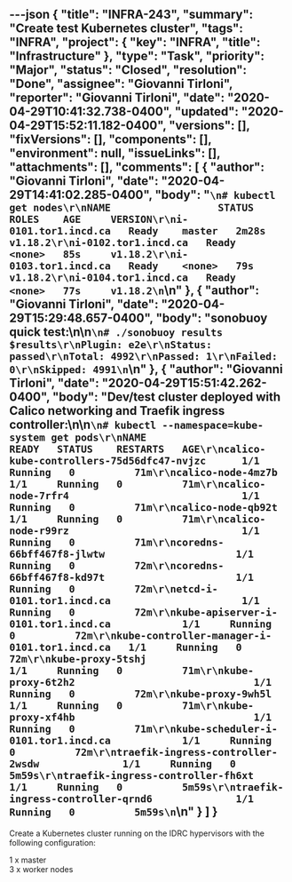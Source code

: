 ---json
{
  "title": "INFRA-243",
  "summary": "Create test Kubernetes cluster",
  "tags": "INFRA",
  "project": {
    "key": "INFRA",
    "title": "Infrastructure"
  },
  "type": "Task",
  "priority": "Major",
  "status": "Closed",
  "resolution": "Done",
  "assignee": "Giovanni Tirloni",
  "reporter": "Giovanni Tirloni",
  "date": "2020-04-29T10:41:32.738-0400",
  "updated": "2020-04-29T15:52:11.182-0400",
  "versions": [],
  "fixVersions": [],
  "components": [],
  "environment": null,
  "issueLinks": [],
  "attachments": [],
  "comments": [
    {
      "author": "Giovanni Tirloni",
      "date": "2020-04-29T14:41:02.285-0400",
      "body": "```\n# kubectl get nodes\r\nNAME                  STATUS   ROLES    AGE     VERSION\r\ni-0101.tor1.incd.ca   Ready    master   2m28s   v1.18.2\r\ni-0102.tor1.incd.ca   Ready    <none>   85s     v1.18.2\r\ni-0103.tor1.incd.ca   Ready    <none>   79s     v1.18.2\r\ni-0104.tor1.incd.ca   Ready    <none>   77s     v1.18.2\n```\n"
    },
    {
      "author": "Giovanni Tirloni",
      "date": "2020-04-29T15:29:48.657-0400",
      "body": "sonobuoy quick test:\n\n```\n# ./sonobuoy results $results\r\nPlugin: e2e\r\nStatus: passed\r\nTotal: 4992\r\nPassed: 1\r\nFailed: 0\r\nSkipped: 4991\n```\n"
    },
    {
      "author": "Giovanni Tirloni",
      "date": "2020-04-29T15:51:42.262-0400",
      "body": "Dev/test cluster deployed with Calico networking and Traefik ingress controller:\n\n```\n# kubectl --namespace=kube-system get pods\r\nNAME                                          READY   STATUS    RESTARTS   AGE\r\ncalico-kube-controllers-75d56dfc47-nvjzc      1/1     Running   0          71m\r\ncalico-node-4mz7b                             1/1     Running   0          71m\r\ncalico-node-7rfr4                             1/1     Running   0          71m\r\ncalico-node-qb92t                             1/1     Running   0          71m\r\ncalico-node-r99rz                             1/1     Running   0          71m\r\ncoredns-66bff467f8-jlwtw                      1/1     Running   0          72m\r\ncoredns-66bff467f8-kd97t                      1/1     Running   0          72m\r\netcd-i-0101.tor1.incd.ca                      1/1     Running   0          72m\r\nkube-apiserver-i-0101.tor1.incd.ca            1/1     Running   0          72m\r\nkube-controller-manager-i-0101.tor1.incd.ca   1/1     Running   0          72m\r\nkube-proxy-5tshj                              1/1     Running   0          71m\r\nkube-proxy-6t2h2                              1/1     Running   0          72m\r\nkube-proxy-9wh5l                              1/1     Running   0          71m\r\nkube-proxy-xf4hb                              1/1     Running   0          71m\r\nkube-scheduler-i-0101.tor1.incd.ca            1/1     Running   0          72m\r\ntraefik-ingress-controller-2wsdw              1/1     Running   0          5m59s\r\ntraefik-ingress-controller-fh6xt              1/1     Running   0          5m59s\r\ntraefik-ingress-controller-qrnd6              1/1     Running   0          5m59s\n```\n"
    }
  ]
}
---
Create a Kubernetes cluster running on the IDRC hypervisors with the following configuration:

1 x master\
3 x worker nodes

        